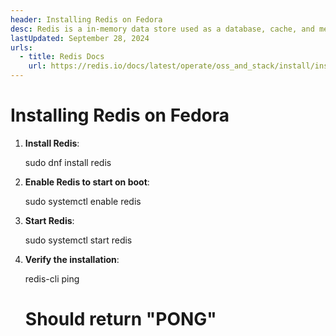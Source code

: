 ```yaml
---
header: Installing Redis on Fedora
desc: Redis is a in-memory data store used as a database, cache, and message broker, known for its high performance and support for various data structures.
lastUpdated: September 28, 2024
urls:
  - title: Redis Docs
    url: https://redis.io/docs/latest/operate/oss_and_stack/install/install-redis/
---
```



# Installing Redis on Fedora

1. **Install Redis**:

   sudo dnf install redis

2. **Enable Redis to start on boot**:

   sudo systemctl enable redis

3. **Start Redis**:

   sudo systemctl start redis

4. **Verify the installation**:

   redis-cli ping
   # Should return "PONG"
